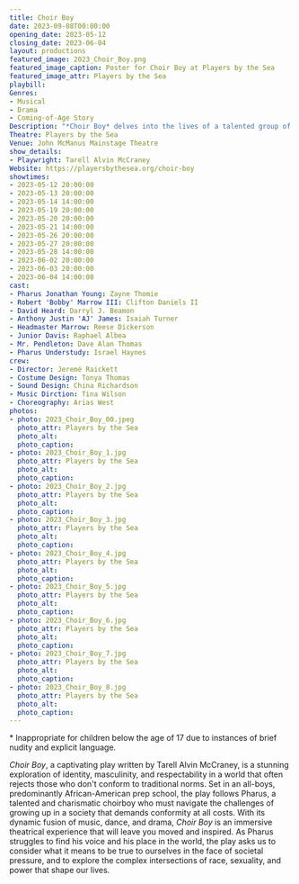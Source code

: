 ```yaml
---
title: Choir Boy
date: 2023-09-08T00:00:00
opening_date: 2023-05-12
closing_date: 2023-06-04
layout: productions
featured_image: 2023_Choir_Boy.png
featured_image_caption: Poster for Choir Boy at Players by the Sea
featured_image_attr: Players by the Sea
playbill:
Genres:
- Musical
- Drama
- Coming-of-Age Story
Description: "*Choir Boy* delves into the lives of a talented group of young black men at an elite prep school, grappling with identity, sexuality, and ambition. All set to the beat of soul-stirring gospel music."
Theatre: Players by the Sea
Venue: John McManus Mainstage Theatre
show_details:
- Playwright: Tarell Alvin McCraney
Website: https://playersbythesea.org/choir-boy
showtimes:
- 2023-05-12 20:00:00
- 2023-05-13 20:00:00
- 2023-05-14 14:00:00
- 2023-05-19 20:00:00
- 2023-05-20 20:00:00
- 2023-05-21 14:00:00
- 2023-05-26 20:00:00
- 2023-05-27 20:00:00
- 2023-05-28 14:00:00
- 2023-06-02 20:00:00
- 2023-06-03 20:00:00
- 2023-06-04 14:00:00
cast:
- Pharus Jonathan Young: Zayne Thomie
- Robert 'Bobby' Marrow III: Clifton Daniels II
- David Heard: Darryl J. Beamon
- Anthony Justin 'AJ' James: Isaiah Turner
- Headmaster Marrow: Reese Dickerson
- Junior Davis: Raphael Albea
- Mr. Pendleton: Dave Alan Thomas
- Pharus Understudy: Israel Haynes
crew:
- Director: Jeremé Raickett
- Costume Design: Tonya Thomas
- Sound Design: China Richardson
- Music Dirction: Tina Wilson
- Choreography: Arias West
photos:
- photo: 2023_Choir_Boy_00.jpeg
  photo_attr: Players by the Sea
  photo_alt:
  photo_caption:
- photo: 2023_Choir_Boy_1.jpg
  photo_attr: Players by the Sea
  photo_alt:
  photo_caption:
- photo: 2023_Choir_Boy_2.jpg
  photo_attr: Players by the Sea
  photo_alt:
  photo_caption:
- photo: 2023_Choir_Boy_3.jpg
  photo_attr: Players by the Sea
  photo_alt:
  photo_caption:
- photo: 2023_Choir_Boy_4.jpg
  photo_attr: Players by the Sea
  photo_alt:
  photo_caption:
- photo: 2023_Choir_Boy_5.jpg
  photo_attr: Players by the Sea
  photo_alt:
  photo_caption:
- photo: 2023_Choir_Boy_6.jpg
  photo_attr: Players by the Sea
  photo_alt:
  photo_caption:
- photo: 2023_Choir_Boy_7.jpg
  photo_attr: Players by the Sea
  photo_alt:
  photo_caption:
- photo: 2023_Choir_Boy_8.jpg
  photo_attr: Players by the Sea
  photo_alt:
  photo_caption:
---
```

\* Inappropriate for children below the age of 17 due to instances of brief nudity and explicit language.

*Choir Boy*, a captivating play written by Tarell Alvin McCraney, is a stunning exploration of identity, masculinity, and respectability in a world that often rejects those who don't conform to traditional norms. Set in an all-boys, predominantly African-American prep school, the play follows Pharus, a talented and charismatic choirboy who must navigate the challenges of growing up in a society that demands conformity at all costs. With its dynamic fusion of music, dance, and drama, *Choir Boy* is an immersive theatrical experience that will leave you moved and inspired. As Pharus struggles to find his voice and his place in the world, the play asks us to consider what it means to be true to ourselves in the face of societal pressure, and to explore the complex intersections of race, sexuality, and power that shape our lives.